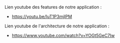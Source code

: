 Lien youtube des features de notre application :

- https://youtu.be/IuT1P3mjIPM

Lien youtube de l'architecture de notre application :

- https://www.youtube.com/watch?v=YOGt5GeC7Iw
